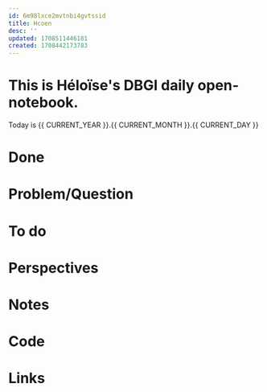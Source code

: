 ```yaml
---
id: 6m98lxce2mvtnbi4gvtssid
title: Hcoen
desc: ''
updated: 1708511446181
created: 1708442173783
---
```

# This is Héloïse's DBGI daily open-notebook.

Today is {{ CURRENT_YEAR }}.{{ CURRENT_MONTH }}.{{ CURRENT_DAY }}

# Done

# Problem/Question

# To do 

# Perspectives

# Notes

# Code

# Links